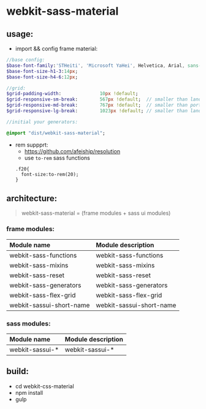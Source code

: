 # webkit-sass-material

## usage:
+ import && config frame material:
```sass
//base config:
$base-font-family:'STHeiti', 'Microsoft YaHei', Helvetica, Arial, sans-serif;
$base-font-size-h1-3:14px;
$base-font-size-h4-6:12px;

//grid:
$grid-padding-width:              10px !default;
$grid-responsive-sm-break:        567px !default;  // smaller than landscape phone
$grid-responsive-md-break:        767px !default;  // smaller than portrait tablet
$grid-responsive-lg-break:        1023px !default; // smaller than landscape tablet

//initial your generators:

@import "dist/webkit-sass-material";
```
+ rem suppprt:
  + https://github.com/afeiship/resolution
  + use `to-rem` sass functions
  ```
  .f20{
    font-size:to-rem(20);
  }
  ```

## architecture:
> webkit-sass-material = (frame modules + sass ui modules)

### frame modules:
| Module name     | Module description     |
| :------------- | :------------- |
| webkit-sass-functions       | webkit-sass-functions       |
| webkit-sass-mixins       | webkit-sass-mixins       |
| webkit-sass-reset       | webkit-sass-reset       |
| webkit-sass-generators       | webkit-sass-generators       |
| webkit-sass-flex-grid       | webkit-sass-flex-grid       |
| webkit-sassui-short-name       | webkit-sassui-short-name       |


### sass modules:
| Module name     | Module description     |
| :------------- | :------------- |
| webkit-sassui-*       | webkit-sassui-*       |


## build:
+ cd webkit-css-material
+ npm install
+ gulp
